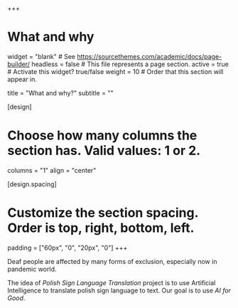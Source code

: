 +++
# What and why
widget = "blank"  # See https://sourcethemes.com/academic/docs/page-builder/
headless = false  # This file represents a page section.
active = true  # Activate this widget? true/false
weight = 10  # Order that this section will appear in.

title = "What and why?"
subtitle = ""

[design]
  # Choose how many columns the section has. Valid values: 1 or 2.
  columns = "1"
  align = "center"

[design.spacing]
  # Customize the section spacing. Order is top, right, bottom, left.
  padding = ["60px", "0", "20px", "0"]
+++

Deaf people are affected by many forms of exclusion, especially now in pandemic world.

The idea of *Polish Sign Language Translation* project is to use Artificial Intelligence to translate polish sign language to text.
Our goal is to use *AI for Good*.
